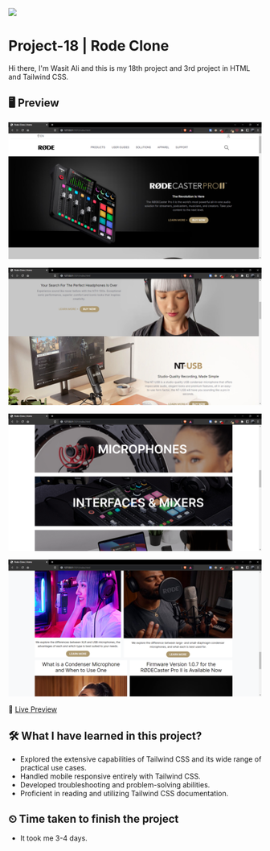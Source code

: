 ![](https://img.shields.io/badge/Technologies%20Used-HTML--TAILWIND%20CSS-brightgreen)

# Project-18 | Rode Clone

Hi there,
I'm Wasit Ali and this is my 18th project and 3rd project in HTML and Tailwind CSS.

## 🖥 Preview

![](./assets/preview-1.png)

![](./assets/preview-2.png)

![](./assets/preview-3.png)

![](./assets/preview-4.png)

🚀 [Live Preview](https://rode-clone-project-18.vercel.app/)

## 🛠️ What I have learned in this project?

- Explored the extensive capabilities of Tailwind CSS and its wide range of practical use cases.
- Handled mobile responsive entirely with Tailwind CSS.
- Developed troubleshooting and problem-solving abilities.
- Proficient in reading and utilizing Tailwind CSS documentation.

## ⏲ Time taken to finish the project

- It took me 3-4 days.

